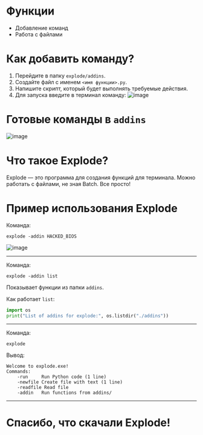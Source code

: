 # Функции 
+ Добавление команд
+ Работа с файлами

# Как добавить команду?
1. Перейдите в папку `explode/addins`.
2. Создайте файл с именем `<имя функции>.py`.
3. Напишите скрипт, который будет выполнять требуемые действия.
4. Для запуска введите в терминал команду:
   ![image](https://github.com/user-attachments/assets/39e37b30-b587-42c5-aeea-6a405c658155)

# Готовые команды в `addins`
![image](https://github.com/user-attachments/assets/a3295aa3-c818-4518-932f-9ff381afb88b)

# Что такое Explode?
Explode — это программа для создания функций для терминала. Можно работать с файлами, не зная Batch. Все просто!

# Пример использования Explode
Команда:
```
explode -addin HACKED_BIOS
```
![image](https://github.com/user-attachments/assets/05b48571-eec9-461f-8289-0e9613f82610)

---

Команда:
```
explode -addin list
```
Показывает функции из папки `addins`.

Как работает `list`:
```python
import os
print("List of addins for explode:", os.listdir("./addins"))
```

---

Команда:
```
explode
```
Вывод:
```
Welcome to explode.exe!
Commands:
    -run     Run Python code (1 line)
    -newfile Create file with text (1 line)
    -readfile Read file
    -addin   Run functions from addins/
```

---

# Спасибо, что скачали Explode!
